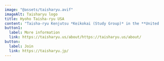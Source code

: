 ```yaml
---
image: "@assets/taisharyu.avif"
imageAlt: Taisharyu logo
title: Hyoho Taisha-ryu USA
content: "Taisha-ryu Kenjutsu *Keikokai (Study Group)* in the **United States**. <iframe width="560" height="315" src="https://www.youtube.com/embed/U5FviXpe5bw?si=GtBECHZl3rSG8crG" title="YouTube video player" frameborder="0" allow="accelerometer; autoplay; clipboard-write; encrypted-media; gyroscope; picture-in-picture; web-share" referrerpolicy="strict-origin-when-cross-origin" allowfullscreen></iframe>"
button1:
  label: More information
  link: https://taisharyu.us/about/https://taisharyu.us/about/
button:
  label: Join
  link: https://taisharyu.jp/
---
```


